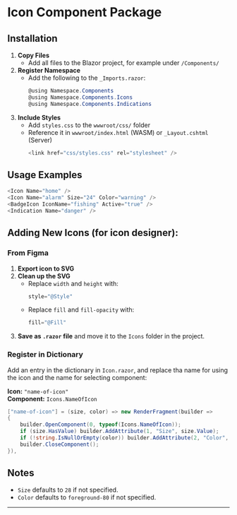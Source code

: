 # Icon Component Package

## Installation

1. **Copy Files**
   * Add all files to the Blazor project, for example under `/Components/`
2. **Register Namespace**
   * Add the following to the  `_Imports.razor`:
     ```csharp
     @using Namespace.Components
     @using Namespace.Components.Icons
     @using Namespace.Components.Indications
     ```
3. **Include Styles**
   * Add `styles.css` to the `wwwroot/css/` folder
   * Reference it in `wwwroot/index.html` (WASM) or `_Layout.cshtml` (Server)
     ```csharp
     <link href="css/styles.css" rel="stylesheet" />
     ```

## Usage Examples

```csharp
<Icon Name="home" />
<Icon Name="alarm" Size="24" Color="warning" />
<BadgeIcon IconName="fishing" Active="true" />
<Indication Name="danger" />
```

## Adding New Icons (for icon designer):

### From Figma

1. **Export icon to SVG**
2. **Clean up the SVG**
   * Replace `width` and `height` with:
     ```csharp
     style="@Style"
     ```
   * Replace `fill` and `fill-opacity` with:
     ```csharp
     fill="@Fill"
     ```
3. **Save as **`.razor`** file** and move it to the `Icons` folder in the project.

### Register in Dictionary

Add an entry in the dictionary in `Icon.razor`, and replace tha name for using the icon and the name for selecting component:

**Icon:** `"name-of-icon"`  
**Component:** `Icons.NameOfIcon`

```csharp
["name-of-icon"] = (size, color) => new RenderFragment(builder =>
{
    builder.OpenComponent(0, typeof(Icons.NameOfIcon));
    if (size.HasValue) builder.AddAttribute(1, "Size", size.Value);
    if (!string.IsNullOrEmpty(color)) builder.AddAttribute(2, "Color", color);
    builder.CloseComponent();
}),
```

## Notes

* `Size` defaults to `28` if not specified.
* `Color` defaults to `foreground-80` if not specified.

---
